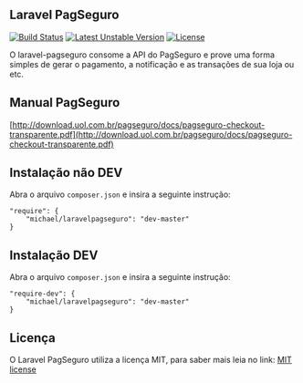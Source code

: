 ## Laravel PagSeguro

[![Build Status](https://travis-ci.org/michaeldouglas/laravel-pagseguro.svg?branch=master)](https://travis-ci.org/michaeldouglas/laravel-pagseguro)
[![Latest Unstable Version](https://poser.pugx.org/leaphly/cart-bundle/v/unstable.svg)](//packagist.org/packages/michael/laravelpagseguro)
[![License](https://poser.pugx.org/leaphly/cart-bundle/license.svg)](https://packagist.org/packages/michael/laravelpagseguro)

O laravel-pagseguro consome a API do PagSeguro e prove uma forma 
simples de gerar o pagamento, a notificação e as transações de sua loja ou etc.

## Manual PagSeguro
[http://download.uol.com.br/pagseguro/docs/pagseguro-checkout-transparente.pdf](http://download.uol.com.br/pagseguro/docs/pagseguro-checkout-transparente.pdf)

## Instalação não DEV

Abra o arquivo `composer.json` e insira a seguinte instrução:

    "require": {
        "michael/laravelpagseguro": "dev-master"
    }

## Instalação DEV

Abra o arquivo `composer.json` e insira a seguinte instrução:

    "require-dev": {
        "michael/laravelpagseguro": "dev-master"
    }

## Licença

O Laravel PagSeguro utiliza a licença MIT, para saber mais leia no link: [MIT license](http://opensource.org/licenses/MIT)